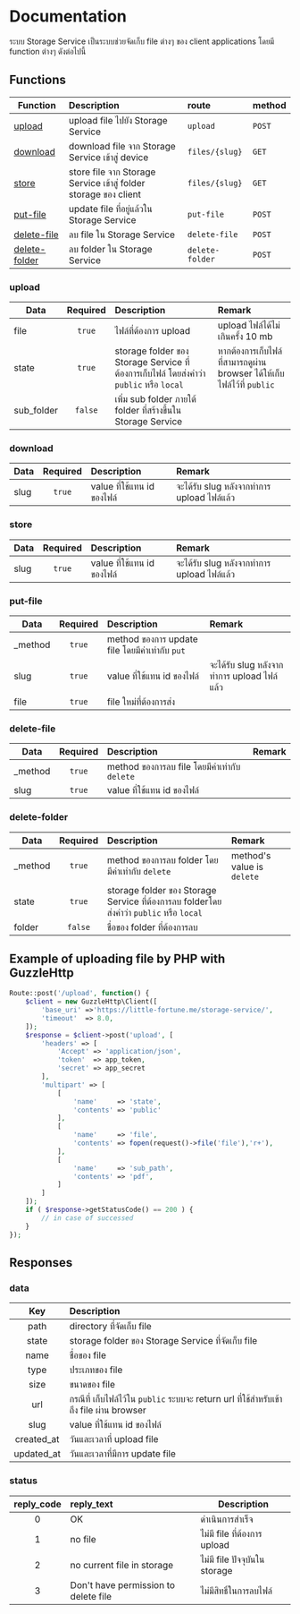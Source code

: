 # Documentation
ระบบ Storage Service เป็นระบบช่วยจัดเก็บ file ต่างๆ ของ client applications โดยมี function ต่างๆ ดังต่อไปนี้
## Functions
| Function        | Description           | route  | method
| -------------|:-----|:--------------------------|:----------------------|
| [upload](#upload)    | upload file ไปยัง Storage Service | `upload`| `POST` |
| [download](#download)     | download file จาก Storage Service เข้าสู่ device |   `files/{slug}` | `GET` |
| [store](#store) | store file จาก Storage Service เข้าสู่ folder storage ของ client |    `files/{slug}`| `GET` |
| [put-file](#put-file) |  update file ที่อยู่แล้วใน Storage Service  |   `put-file` | `POST` |
| [delete-file](#delete-file) | ลบ file ใน Storage Service   |  `delete-file`  | `POST` |
| [delete-folder](#delete-folder) | ลบ folder ใน Storage Service  |   `delete-folder` | `POST` |


### upload
| Data        |Required | Description           | Remark 
| -------------|:-----:|:--------------------------|:----------------------|
| file   |`true`| ไฟล์ที่ต้องการ upload | upload ไฟล์ได้ไม่เกินครั้ง 10 mb|
| state   |`true`| storage folder ของ Storage Service ที่ต้องการเก็บไฟล์ โดยส่งคำว่า `public` หรือ `local`| หากต้องการเก็บไฟล์ที่สามารถดูผ่าน browser ได้ให้เก็บไฟล์ไว้ที่ `public` |
| sub_folder   |`false`| เพิ่ม sub folder ภายใต้ folder ที่สร้างขึ้นใน Storage Service  ||

### download
| Data        |Required | Description           | Remark 
| -------------|:-----:|:--------------------------|:----------------------|
| slug   |`true`| value ที่ใช้แทน id ของไฟล์ | จะได้รับ slug หลังจากทำการ upload ไฟล์แล้ว|

### store
| Data        |Required | Description           | Remark 
| -------------|:-----:|:--------------------------|:----------------------|
| slug   |`true`| value ที่ใช้แทน id ของไฟล์ |จะได้รับ slug หลังจากทำการ upload ไฟล์แล้ว|

### put-file
| Data        |Required | Description           | Remark 
| -------------|:-----:|:--------------------------|:----------------------|
| _method   |`true`| method ของการ update file โดยมีค่าเท่ากับ `put` ||
| slug   |`true`| value ที่ใช้แทน id ของไฟล์|จะได้รับ slug หลังจากทำการ upload ไฟล์แล้ว|
| file   |`true`| file ใหม่ที่ต้องการส่ง|

### delete-file
| Data        |Required | Description           | Remark 
| -------------|:-----:|:--------------------------|:----------------------|
| _method   |`true`| method ของการลบ file โดยมีค่าเท่ากับ `delete` ||
| slug   |`true`| value ที่ใช้แทน id ของไฟล์||

### delete-folder
| Data        |Required | Description           | Remark 
| -------------|:-----:|:--------------------------|:----------------------|
| _method   |`true`| method ของการลบ folder โดยมีค่าเท่ากับ `delete` | method's value is `delete`|
| state   |`true`| storage folder ของ Storage Service ที่ต้องการลบ folderโดยส่งคำว่า `public` หรือ `local` ||
| folder   |`false`| ชื่อของ folder ที่ต้องการลบ ||

## Example of uploading file by PHP with GuzzleHttp
```php
Route::post('/upload', function() {
    $client = new GuzzleHttp\Client([
        'base_uri' =>'https://little-fortune.me/storage-service/',
        'timeout'  => 8.0,
    ]);
    $response = $client->post('upload', [
        'headers' => [
            'Accept' => 'application/json',
            'token'  => app_token, 
            'secret' => app_secret
        ],
        'multipart' => [
            [
                'name'     => 'state',
                'contents' => 'public'
            ],
            [
                'name'     => 'file',
                'contents' => fopen(request()->file('file'),'r+'),
            ],
            [
                'name'     => 'sub_path',
                'contents' => 'pdf',
            ]
        ]
    ]);  
    if ( $response->getStatusCode() == 200 ) {
        // in case of successed
    }
});
```
## Responses

### data
| Key | Description|
|:----------:|:---------|
| path | directory ที่จัดเก็บ file |
| state | storage folder ของ Storage Service ที่จัดเก็บ file |
| name | ชื่อของ file |
| type | ประเภทของ file |
| size | ขนาดของ file |
| url | กรณีที่ เก็บไฟล์ไว้ใน `public` ระบบจะ return url ที่ใช้สำหรับเข้าถึง file ผ่าน browser|
| slug| value ที่ใช้แทน id ของไฟล์ |
| created_at| วันและเวลาที่ upload file |
| updated_at| วันและเวลาที่มีการ update file|

### status
| reply_code        | reply_text           | Description |
|:-------------:|:--------------------------|-------|
| 0   | OK | ดำเนินการสำเร็จ |
| 1   | no file | ไม่มี file ที่ต้องการ upload
| 2   | no current file in storage| ไม่มี file ปัจจุบันใน storage
| 3 | Don't have permission to delete file| ไม่มีสิทธิ์ในการลบไฟล์
